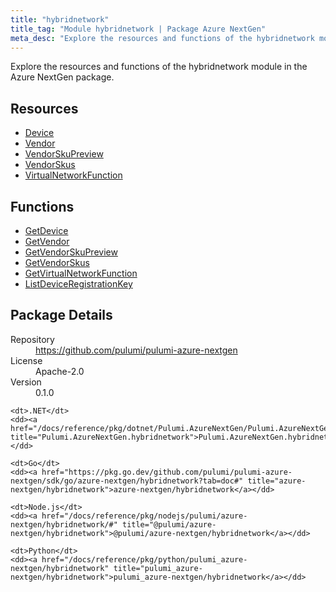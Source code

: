 ```yaml
---
title: "hybridnetwork"
title_tag: "Module hybridnetwork | Package Azure NextGen"
meta_desc: "Explore the resources and functions of the hybridnetwork module in the Azure NextGen package."
---
```


<!-- WARNING: this file was generated by Pulumi Docs Generator. -->
<!-- Do not edit by hand unless you're certain you know what you are doing! -->

Explore the resources and functions of the hybridnetwork module in the Azure NextGen package.

<h2 id="resources">Resources</h2>
<ul class="api">
    <li><a href="device" title="Device"><span class="symbol resource"></span>Device</a></li>
    <li><a href="vendor" title="Vendor"><span class="symbol resource"></span>Vendor</a></li>
    <li><a href="vendorskupreview" title="VendorSkuPreview"><span class="symbol resource"></span>VendorSkuPreview</a></li>
    <li><a href="vendorskus" title="VendorSkus"><span class="symbol resource"></span>VendorSkus</a></li>
    <li><a href="virtualnetworkfunction" title="VirtualNetworkFunction"><span class="symbol resource"></span>VirtualNetworkFunction</a></li>
</ul>

<h2 id="functions">Functions</h2>
<ul class="api">
    <li><a href="getdevice" title="GetDevice"><span class="symbol function"></span>GetDevice</a></li>
    <li><a href="getvendor" title="GetVendor"><span class="symbol function"></span>GetVendor</a></li>
    <li><a href="getvendorskupreview" title="GetVendorSkuPreview"><span class="symbol function"></span>GetVendorSkuPreview</a></li>
    <li><a href="getvendorskus" title="GetVendorSkus"><span class="symbol function"></span>GetVendorSkus</a></li>
    <li><a href="getvirtualnetworkfunction" title="GetVirtualNetworkFunction"><span class="symbol function"></span>GetVirtualNetworkFunction</a></li>
    <li><a href="listdeviceregistrationkey" title="ListDeviceRegistrationKey"><span class="symbol function"></span>ListDeviceRegistrationKey</a></li>
</ul>

<h2 id="package-details">Package Details</h2>
<dl class="package-details">
	<dt>Repository</dt>
	<dd><a href="https://github.com/pulumi/pulumi-azure-nextgen">https://github.com/pulumi/pulumi-azure-nextgen</a></dd>
	<dt>License</dt>
	<dd>Apache-2.0</dd>
	<dt>Version</dt>
	<dd>0.1.0</dd>
</dl>



<dl class="tabular">

    <dt>.NET</dt>
    <dd><a href="/docs/reference/pkg/dotnet/Pulumi.AzureNextGen/Pulumi.AzureNextGen.hybridnetwork.html" title="Pulumi.AzureNextGen.hybridnetwork">Pulumi.AzureNextGen.hybridnetwork</a></dd>

    <dt>Go</dt>
    <dd><a href="https://pkg.go.dev/github.com/pulumi/pulumi-azure-nextgen/sdk/go/azure-nextgen/hybridnetwork?tab=doc#" title="azure-nextgen/hybridnetwork">azure-nextgen/hybridnetwork</a></dd>

    <dt>Node.js</dt>
    <dd><a href="/docs/reference/pkg/nodejs/pulumi/azure-nextgen/hybridnetwork/#" title="@pulumi/azure-nextgen/hybridnetwork">@pulumi/azure-nextgen/hybridnetwork</a></dd>

    <dt>Python</dt>
    <dd><a href="/docs/reference/pkg/python/pulumi_azure-nextgen/hybridnetwork" title="pulumi_azure-nextgen/hybridnetwork">pulumi_azure-nextgen/hybridnetwork</a></dd>

</dl>


